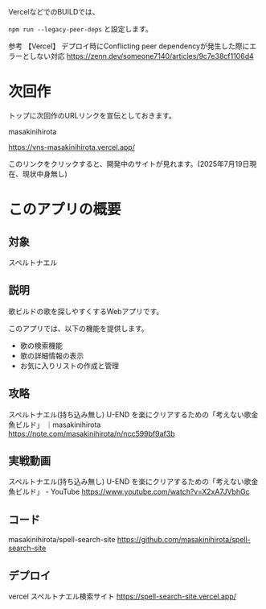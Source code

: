 VercelなどでのBUILDでは、

`npm run --legacy-peer-deps`
と設定します。

参考
【Vercel】 デプロイ時にConflicting peer dependencyが発生した際にエラーとしない対応
https://zenn.dev/someone7140/articles/9c7e38cf1106d4



# 次回作

トップに次回作のURLリンクを宣伝としておきます。

masakinihirota

https://vns-masakinihirota.vercel.app/

このリンクをクリックすると、開発中のサイトが見れます。(2025年7月19日現在、現状中身無し)

# このアプリの概要

## 対象

スペルトナエル

## 説明

歌ビルドの歌を探しやすくするWebアプリです。

このアプリでは、以下の機能を提供します。
- 歌の検索機能
- 歌の詳細情報の表示
- お気に入りリストの作成と管理

## 攻略

スペルトナエル(持ち込み無し) U-END を楽にクリアするための「考えない歌金魚ビルド」 ｜masakinihirota
https://note.com/masakinihirota/n/ncc599bf9af3b

## 実戦動画

スペルトナエル(持ち込み無し) U-END を楽にクリアするための「考えない歌金魚ビルド」 - YouTube
https://www.youtube.com/watch?v=X2xA7JVbhGc

## コード

masakinihirota/spell-search-site
https://github.com/masakinihirota/spell-search-site

## デプロイ

vercel
スペルトナエル検索サイト
https://spell-search-site.vercel.app/
